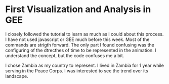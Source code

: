 
# First Visualization and Analysis in GEE
I closely followed the tutorial to learn as much as I could about this process. I have not used javascript or GEE much before this week. Most of the commands are strigth forward. 
The only part I found confusing was the configuring of the dtrecthes of time to be represented in the animation. I understand the concept, but the code confuses me a bit.  
  
I chose Zambia as my country to represent. I lived in Zambia for 1 year while serving in the Peace Corps. I was interested to see the trend over its landscape. 

